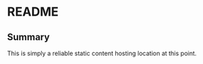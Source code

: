 # README #

## Summary ##

This is simply a reliable static content hosting location at this point.
